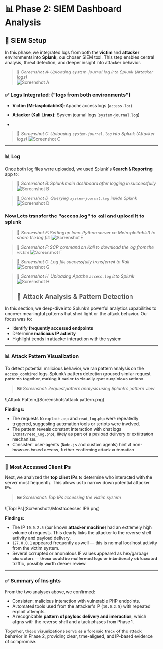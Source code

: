 # 📊 Phase 2: SIEM Dashboard Analysis

## 🔧 SIEM Setup

In this phase, we integrated logs from both the **victim** and **attacker** environments into **Splunk**, our chosen SIEM tool. This step enables central analysis, threat detection, and deeper insight into attacker behavior.

> 📸 *Screenshot A: Uploading system-journal.log into Splunk (Attacker logs)*  
![Screenshot A](Screenshots/A.png)


### ✅ Logs Integrated: ("logs from both environments") 
- **Victim (Metasploitable3)**: Apache access logs (`access.log`)
- **Attacker (Kali Linux)**: System journal logs (`system-journal.log`)


-
> 📸 *Screenshot C: Uploading `system-journal.log` into Splunk (Attacker logs)*
![Screenshot C](./Screenshots/C.png)

---

### 📊 Log

Once both log files were uploaded, we used Splunk's **Search & Reporting** app to:


> 📸 *Screenshot B: Splunk main dashboard after logging in successfully*
![Screenshot B](./Screenshots/B.png)

> 📸 *Screenshot D: Querying `system-journal.log` inside Splunk*
![Screenshot D](./Screenshots/D.png)


### Now Lets transfer the "access.log" to kali and upload it to splunk 
> 📸 *Screenshot E: Setting up local Python server on Metasploitable3 to share the log file*
![Screenshot E](./Screenshots/E.png)

> 📸 *Screenshot F: SCP command on Kali to download the log from the victim*
![Screenshot F](./Screenshots/F.png)

> 📸 *Screenshot G: Log file successfully transferred to Kali*
![Screenshot G](./Screenshots/G.png)

> 📸 *Screenshot H: Uploading Apache `access.log` into Splunk*
![Screenshot H](./Screenshots/H.png)
>
> ## 🧠 Attack Analysis & Pattern Detection

In this section, we deep-dive into Splunk’s powerful analytics capabilities to uncover meaningful patterns that shed light on the attack behavior. Our focus was to:

- Identify **frequently accessed endpoints**
- Determine **malicious IP activity**
- Highlight trends in attacker interaction with the system

---

### 📊 Attack Pattern Visualization

To detect potential malicious behavior, we ran pattern analysis on the `access_combined` logs. Splunk’s pattern detection grouped similar request patterns together, making it easier to visually spot suspicious actions.

> 🖼 *Screenshot: Request pattern analysis using Splunk’s pattern view*

![Attack Pattern](Screenshots/attack pattern.png)

**Findings:**
- The requests to `exploit.php` and `read_log.php` were repeatedly triggered, suggesting automation tools or scripts were involved.
- The pattern reveals constant interaction with chat logs (`/chat/read_log.php`), likely as part of a payload delivery or exfiltration mechanism.
- Consistent user-agents (`Node.js` and custom agents) hint at non-browser-based access, further confirming attack automation.

---

### 📌 Most Accessed Client IPs

Next, we analyzed the **top client IPs** to determine who interacted with the server most frequently. This allows us to narrow down potential attacker IPs.

> 🖼 *Screenshot: Top IPs accessing the victim system*
  
![Top IPs](Screenshots/Mostaccessed IPS.png)

**Findings:**
- The IP `10.0.2.5` (our known **attacker machine**) had an extremely high volume of requests. This clearly links the attacker to the reverse shell activity and payload delivery.
- `127.0.0.1` appeared frequently as well — this is normal localhost activity from the victim system.
- Several corrupted or anomalous IP values appeared as hex/garbage characters — these could be malformed logs or intentionally obfuscated traffic, possibly worth deeper review.

---

### ✅ Summary of Insights

From the two analyses above, we confirmed:
- Consistent malicious interaction with vulnerable PHP endpoints.
- Automated tools used from the attacker's IP (`10.0.2.5`) with repeated exploit attempts.
- A recognizable **pattern of payload delivery and interaction**, which aligns with the reverse shell and attack phases from Phase 1.

Together, these visualizations serve as a forensic trace of the attack behavior in Phase 2, providing clear, time-aligned, and IP-based evidence of compromise.

